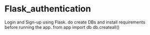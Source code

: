 # Flask_authentication
Login and Sign-up using Flask.
do create DBs and install requirements before running the app.
from app import db
db.createall()
